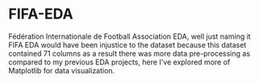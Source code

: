 # FIFA-EDA
Fédération Internationale de Football Association EDA, well just naming it FIFA EDA would have been injustice to the dataset because this dataset contained 71 columns as a result there was more data pre-processing as compared to my previous EDA projects, here I've explored more of Matplotlib for data visualization.
